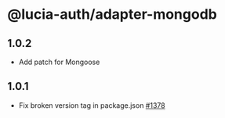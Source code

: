 # @lucia-auth/adapter-mongodb

## 1.0.2

- Add patch for Mongoose

## 1.0.1

- Fix broken version tag in package.json [#1378](https://github.com/lucia-auth/lucia/pull/1378)
